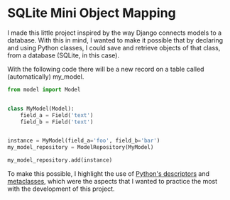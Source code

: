 # SQLite Mini Object Mapping


I made this little project inspired by the way Django connects models to a database. With this in mind, I wanted to make it possible that by declaring and using Python classes, I could save and retrieve objects of that class, from a database (SQLite, in this case).

With the following code there will be a new record on a table called (automatically) my_model.

```python
from model import Model


class MyModel(Model):
    field_a = Field('text')
    field_b = Field('text')


instance = MyModel(field_a='foo', field_b='bar')
my_model_repository = ModelRepository(MyModel)

my_model_repository.add(instance)
``` 

To make this possible, I highlight the use of [Python's descriptors](https://docs.python.org/3/howto/descriptor.html) and [metaclasses](https://www.python.org/doc/essays/metaclasses/), which were the aspects that I wanted to practice the most with the development of this project.
